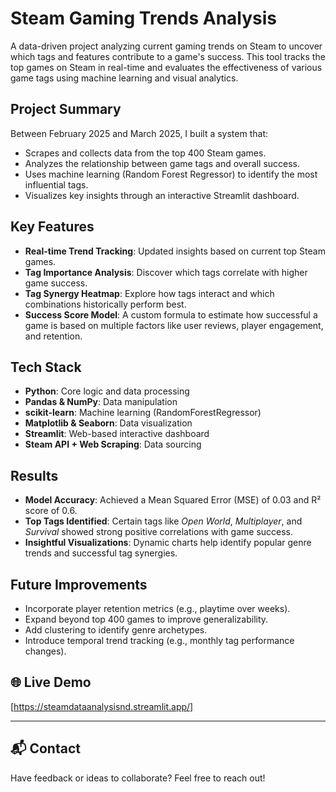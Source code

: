 # Steam Gaming Trends Analysis

A data-driven project analyzing current gaming trends on Steam to uncover which tags and features contribute to a game's success. This tool tracks the top games on Steam in real-time and evaluates the effectiveness of various game tags using machine learning and visual analytics.

## Project Summary

Between February 2025 and March 2025, I built a system that:

- Scrapes and collects data from the top 400 Steam games.
- Analyzes the relationship between game tags and overall success.
- Uses machine learning (Random Forest Regressor) to identify the most influential tags.
- Visualizes key insights through an interactive Streamlit dashboard.

## Key Features

- **Real-time Trend Tracking**: Updated insights based on current top Steam games.
- **Tag Importance Analysis**: Discover which tags correlate with higher game success.
- **Tag Synergy Heatmap**: Explore how tags interact and which combinations historically perform best.
- **Success Score Model**: A custom formula to estimate how successful a game is based on multiple factors like user reviews, player engagement, and retention.

##  Tech Stack

- **Python**: Core logic and data processing
- **Pandas & NumPy**: Data manipulation
- **scikit-learn**: Machine learning (RandomForestRegressor)
- **Matplotlib & Seaborn**: Data visualization
- **Streamlit**: Web-based interactive dashboard
- **Steam API + Web Scraping**: Data sourcing



##  Results

- **Model Accuracy**: Achieved a Mean Squared Error (MSE) of 0.03 and R² score of 0.6.
- **Top Tags Identified**: Certain tags like *Open World*, *Multiplayer*, and *Survival* showed strong positive correlations with game success.
- **Insightful Visualizations**: Dynamic charts help identify popular genre trends and successful tag synergies.

## Future Improvements

- Incorporate player retention metrics (e.g., playtime over weeks).
- Expand beyond top 400 games to improve generalizability.
- Add clustering to identify genre archetypes.
- Introduce temporal trend tracking (e.g., monthly tag performance changes).


## 🌐 Live Demo

[https://steamdataanalysisnd.streamlit.app/]

---

## 📬 Contact

Have feedback or ideas to collaborate? Feel free to reach out!
